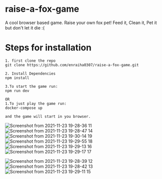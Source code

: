 # raise-a-fox-game
A cool browser based game. Raise your own fox pet! Feed it, Clean it, Pet it but don't let it die :(

# Steps for installation
```
1. first clone the repo
git clone https://github.com/enraiha0307/raise-a-fox-game.git

2. Install Dependencies
npm install

3.To start the game run:
npm run dev

OR
1.To just play the game run:
docker-compose up

and the game will start in you browser.
```

![Screenshot from 2021-11-23 19-28-36 11](https://user-images.githubusercontent.com/26249973/143039150-17e33285-ddfd-4a38-9399-7c8374ec21b5.png)
![Screenshot from 2021-11-23 19-28-47 14](https://user-images.githubusercontent.com/26249973/143039228-312f2e21-3398-44da-b86a-0f397e4ee500.png)
![Screenshot from 2021-11-23 19-30-14 19](https://user-images.githubusercontent.com/26249973/143039343-44554c81-29d1-4e26-b7d0-89fcc9e61a81.png)
![Screenshot from 2021-11-23 19-29-55 18](https://user-images.githubusercontent.com/26249973/143039332-a104789a-6b43-4f4f-a025-adcdb76af6d8.png)
![Screenshot from 2021-11-23 19-29-13 16](https://user-images.githubusercontent.com/26249973/143039313-a047b15a-5d64-4995-98be-bf2bfa4fa0d8.png)
![Screenshot from 2021-11-23 19-29-17 17](https://user-images.githubusercontent.com/26249973/143039323-4d25de19-4d0c-46c5-8064-26b93b316127.png)

![Screenshot from 2021-11-23 19-28-39 12](https://user-images.githubusercontent.com/26249973/143039159-45a9eedf-2086-4e30-8b1e-e661530e596f.png)
![Screenshot from 2021-11-23 19-28-42 13](https://user-images.githubusercontent.com/26249973/143039165-746ec426-7c0a-4881-9502-e067f7a9eafd.png)
![Screenshot from 2021-11-23 19-29-11 15](https://user-images.githubusercontent.com/26249973/143039304-e391d3cc-71e4-401d-a3b4-257d237cd8ba.png)
